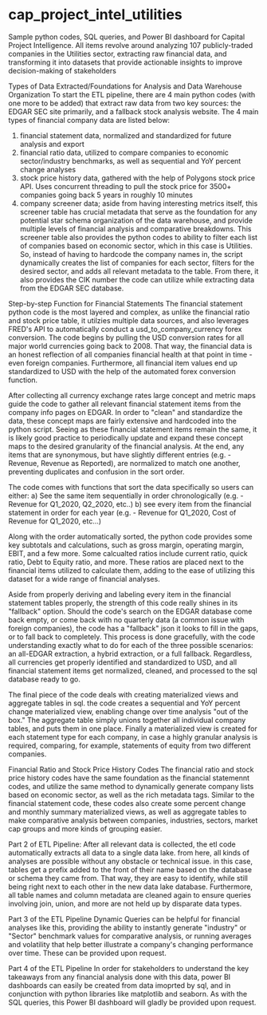 # cap_project_intel_utilities
Sample python codes, SQL queries, and Power BI dashboard for Capital Project Intelligence. All items revolve around analyzing 107 publicly-traded companies in the Utilities sector, extracting raw financial data, and transforming it into datasets that provide actionable insights to improve decision-making of stakeholders


Types of Data Extracted/Foundations for Analysis and Data Warehouse Organization
To start the ETL pipeline, there are 4 main python codes (with one more to be added) that extract raw data from two key sources: the EDGAR SEC site primarily, and a fallback stock analysis website. The 4 main types of financial company data are listed below:
  1) financial statement data, normalized and standardized for future analysis and export
  2) financial ratio data, utilized to compare companies to economic sector/industry benchmarks, as well as sequential and YoY percent change analyses
  3) stock price history data, gathered with the help of Polygons stock price API.  Uses concurrent threading to pull the stock price for 3500+ companies going back 5 years in roughly 10 minutes
  4) company screener data; aside from having interesting metrics itself, this screener table has crucial metadata that serve as the foundation for any potential star schema organization of the data warehouse, and provide multiple levels of financial analysis and comparative breakdowns. This screener table also provides the python codes to ability to filter each list of companies based on economic sector, which in this case is Utilities. So, instead of having to hardcode the company names in, the script dynamically creates the list of companies for each sector, filters for the desired sector, and adds all relevant metadata to the table. From there, it also provides the CIK number the code can utilize while extracting data from the EDGAR SEC database.


Step-by-step Function for Financial Statements
The financial statement python code is the most layered and complex, as unlike the financial ratio and stock price table, it utilzies multiple data sources, and also leverages FRED's API to automatically conduct a usd_to_company_currency forex conversion. The code begins by pulling the USD conversion rates for all major world currencies going back to 2008. That way, the financial data is an honest reflection of all companies financial health at that point in time - even foreign companies. Furthermore, all financial item values end up standardized to USD with the help of the automated forex conversion function.

After collecting all currency exchange rates  large concept and metric maps guide the code to gather all relevant financial statement items from the company info pages on EDGAR. In order to "clean" and standardize the data, these concept maps are fairly extensive and hardcoded into the python script. Seeing as these financial statement items remain the same, it is likely good practice to periodically update and expand these concept maps to the desired granularity of the financial analysis. At the end, any items that are synonymous, but have slightly different entries (e.g. - Revenue, Revenue as Reported), are normalized to match one another, preventing duplicates and confusion in the sort order.

The code comes with functions that sort the data specifically so users can either:
a) See the same item sequentially in order chronologically (e.g. - Revenue for Q1_2020, Q2_2020, etc..)
b) see every item from the financial statement in order for each year (e.g. - Revenue for Q1_2020, Cost of Revenue for Q1_2020, etc...)

Along with the order automatically sorted, the python code provides some key subtotals and calculations, such as gross margin, operating margin, EBIT, and a few more.  Some calcualted ratios include current ratio, quick ratio, Debt to Equity ratio, and more.  These ratios are placed next to the financial items utilized to calculate them, adding to the ease of utilizing this dataset for a wide range of financial analyses.

Aside from properly deriving and labeling every item in the financial statement tables properly, the strength of this code really shines in its "fallback" option. Should the code's search on the EDGAR database come back empty, or come back with no quarterly data (a common issue with foreign companies), the code has a "fallback" json it looks to fill in the gaps, or to fall back to completely. This process is done gracefully, with the code understanding exactly what to do for each of the three possible scenarios: an all-EDGAR extraction, a hybrid extraction, or a full fallback.  Regardless, all currencies get properly identified and standardized to USD, and all financial statement items get normalized, cleaned, and processed to the sql database ready to go.

The final piece of the code deals with creating materialized views and aggregate tables in sql. the code creates a sequential and YoY percent change materialized view, enabling change over time analysis "out of the box." The aggregate table simply unions together all individual company tables, and puts them in one place. Finally a materialized view is created for each statement type for each company, in case a highly granular analysis is required, comparing, for example, statements of equity from two different companies.


Financial Ratio and Stock Price History Codes
The financial ratio and stock price history codes have the same foundation as the financial statemennt codes, and utilize the same method to dynamically generate company lists based on economic sector, as well as the rich metadata tags. Similar to the financial statement code, these codes also create some percent change and monthly summary materialized views, as well as aggregate tables to make comparative analysis between companies, industries, sectors, market cap groups and more kinds of grouping easier. 





Part 2 of ETL Pipeline:
After all relevant data is collected, the etl code automatically extracts all data to a single data lake.  from here, all kinds of analyses are possible without any obstacle or technical issue. in this case, tables get a prefix added to the front of their name based on the database or schema they came from.  That way, they are easy to identify, while still being right next to each other in the new data lake database. Furthermore, all table names and column metadata are cleaned again to ensure queries involving join, union, and more are not held up by disparate data types.


Part 3 of the ETL Pipeline
Dynamic Queries can be helpful for financial analyses like this, providing the ability to instantly generate "industry" or "Sector" benchmark values for comparative analysis, or running averages and volatility that help better illustrate a company's changing performance over time. These can be provided upon request.


Part 4 of the ETL Pipeline
In order for stakeholders to understand the key takeaways from any financial analysis done with this data, power BI dashboards can easily be created from data imoprted by sql, and in conjunction with python libraries like matplotlib and seaborn.  As with the SQL queries, this Power BI dashboard will gladly be provided upon request.

